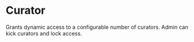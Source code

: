 # Curator

Grants dynamic access to a configurable number of curators. Admin can kick
curators and lock access.
